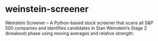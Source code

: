 # weinstein-screener
Weinstein Screener – A Python-based stock screener that scans all S&amp;P 500 companies and identifies candidates in Stan Weinstein’s Stage 2 (breakout) phase using moving averages and relative strength.
